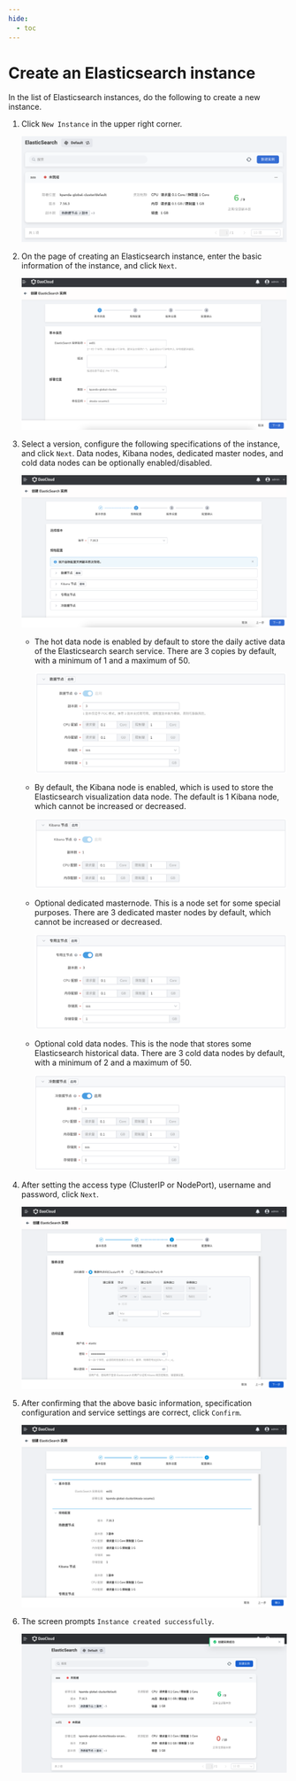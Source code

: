 ```yaml
---
hide:
  - toc
---
```


# Create an Elasticsearch instance

In the list of Elasticsearch instances, do the following to create a new instance.

1. Click `New Instance` in the upper right corner.

    ![Create instance](../images/create01.png)

2. On the page of creating an Elasticsearch instance, enter the basic information of the instance, and click `Next`.

    ![Basic Information](../images/create02.png)

3. Select a version, configure the following specifications of the instance, and click `Next`. Data nodes, Kibana nodes, dedicated master nodes, and cold data nodes can be optionally enabled/disabled.

    ![Specification Configuration](../images/create03.png)
  
    - The hot data node is enabled by default to store the daily active data of the Elasticsearch search service. There are 3 copies by default, with a minimum of 1 and a maximum of 50.

        ![Hot Data Node](../images/create03-1.png)

    - By default, the Kibana node is enabled, which is used to store the Elasticsearch visualization data node. The default is 1 Kibana node, which cannot be increased or decreased.

        ![Kibana Node](../images/create03-2.png)

    - Optional dedicated masternode. This is a node set for some special purposes. There are 3 dedicated master nodes by default, which cannot be increased or decreased.

        ![Dedicated master node](../images/create03-3.png)

    - Optional cold data nodes. This is the node that stores some Elasticsearch historical data. There are 3 cold data nodes by default, with a minimum of 2 and a maximum of 50.

        ![Cold Data Node](../images/create03-4.png)

4. After setting the access type (ClusterIP or NodePort), username and password, click `Next`.

    ![Service Settings](../images/create04.png)

5. After confirming that the above basic information, specification configuration and service settings are correct, click `Confirm`.

    ![Configuration confirmation](../images/create05.png)

6. The screen prompts `Instance created successfully`.

    ![Create successfully](../images/create06.png)